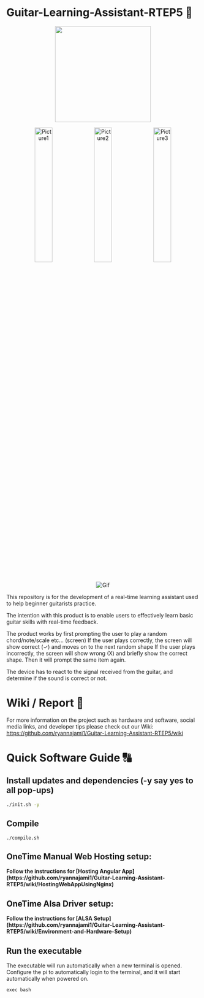 # Guitar-Learning-Assistant-RTEP5 🎸
<p align="center">
<img src="https://github.com/user-attachments/assets/eebc4126-89b1-45b2-9803-2ba0b588f1ac" height=250 width="auto">
</p>

<p align="center">
  <img src="https://github.com/user-attachments/assets/68d1c1fa-daec-461f-8109-cb89f2e0c949" alt="Picture1" width="30%" height="auto">
  <img src="https://github.com/user-attachments/assets/571432dc-78cc-451e-ba6d-c03c73951b87" alt="Picture2" width="30%" height="auto">
  <img src="https://github.com/user-attachments/assets/dd3785b3-74ac-4e5b-9522-e93c1fba0464" alt="Picture3" width="30%" height="auto">
</p>

<p align="center">
    <img src="https://github.com/user-attachments/assets/c2dda934-bd13-4ddb-9ca5-312394a84ffa" alt="Gif">
</p>


This repository is for the development of a real-time learning assistant used to help beginner guitarists practice. 

The intention with this product is to enable users to effectively learn basic guitar skills with real-time feedback.

The product works by first prompting the user to play a random chord/note/scale etc... (screen)
If the user plays correctly, the screen will show correct (✓) and moves on to the next random shape
If the user plays incorrectly, the screen will show wrong (X) and briefly show the correct shape. Then it will prompt the same item again.

The device has to react to the signal received from the guitar, and determine if the sound is correct or not.

# Wiki / Report 📖
For more information on the project such as hardware and software, social media links, and developer tips please check out our Wiki:
https://github.com/ryannajami1/Guitar-Learning-Assistant-RTEP5/wiki

# Quick Software Guide 🔠
## Install updates and dependencies (-y say yes to all pop-ups)

```sh
./init.sh -y
```
## Compile
```
./compile.sh
```
## OneTime Manual Web Hosting setup:
<strong>  
  Follow the instructions for [Hosting Angular App](https://github.com/ryannajami1/Guitar-Learning-Assistant-RTEP5/wiki/HostingWebAppUsingNginx)
</strong>


## OneTime Alsa Driver setup:
<strong>  
  Follow the instructions for [ALSA Setup](https://github.com/ryannajami1/Guitar-Learning-Assistant-RTEP5/wiki/Environment-and-Hardware-Setup)
</strong>

## Run the executable
The executable will run automatically when a new terminal is opened. Configure the pi to automatically login to the terminal, and it will start automatically when powered on.
```
exec bash
```

